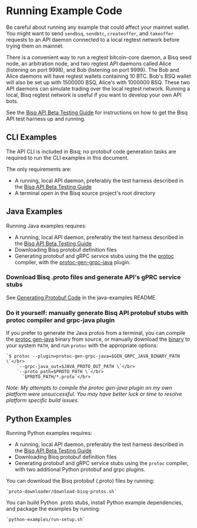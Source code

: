 # Running Example Code

Be careful about running any example that could affect your mainnet wallet.  You might want to send `sendbsq`, 
`sendbtc`, `createoffer`, and `takeoffer` requests to an API daemon connected to a local regtest network before trying 
them on mainnet.

There is a convenient way to run a regtest bitcoin-core daemon, a Bisq seed node, an arbitration node, and two regtest 
API daemons called Alice (listening on port 9998), and Bob (listening on port 9999). The Bob and Alice daemons will 
have regtest wallets containing 10 BTC. Bob's BSQ wallet will also be set up with 1500000 BSQ, Alice's with 1000000 BSQ. 
These two API daemons can simulate trading over the local regtest network.  Running a local, Bisq regtest network is 
useful if you want to develop your own API bots.

See
the [Bisq API Beta Testing Guide](https://github.com/bisq-network/bisq/blob/master/apitest/docs/api-beta-test-guide.md)
for instructions on how to get the Bisq API test harness up and running.

## CLI Examples

The API CLI is included in Bisq; no protobuf code generation tasks are required to run the CLI examples in this
document.

The only requirements are:

- A running, local API daemon, preferably the test harness described in
  the [Bisq API Beta Testing Guide](https://github.com/bisq-network/bisq/blob/master/apitest/docs/api-beta-test-guide.md)
- A terminal open in the Bisq source project's root directory

## Java Examples

Running Java examples requires:

- A running, local API daemon, preferably the test harness described in
  the [Bisq API Beta Testing Guide](https://github.com/bisq-network/bisq/blob/master/apitest/docs/api-beta-test-guide.md)
- Downloading Bisq protobuf definition files
- Generating protobuf and gRPC service stubs using the the [protoc](https://grpc.io/docs/protoc-installation/) compiler,
  with the [protoc-gen-grpc-java](https://github.com/grpc/grpc-java) plugin.

### Download Bisq .proto files and generate API's gPRC service stubs

See [Generating Protobuf Code](https://github.com/bisq-network/bisq-api-reference/blob/main/java-examples/README.md#generating-protobuf-code)
in the java-examples README.

### Do it yourself:  manually generate Bisq API protobuf stubs with protoc compiler and grpc-java plugin

If you prefer to generate the Java protos from a terminal, you can compile
the [protoc gen-java](https://github.com/grpc/grpc-java/blob/master/COMPILING.md) binary from source, or manually
download the [binary](https://repo1.maven.org/maven2/io/grpc/protoc-gen-grpc-java/) to your system `PATH`, and
run `protoc` with the appropriate options:

    `$ protoc --plugin=protoc-gen-grpc-java=$GEN_GRPC_JAVA_BINARY_PATH \`</br>
        `--grpc-java_out=$JAVA_PROTO_OUT_PATH \`</br>
        `--proto_path=$PROTO_PATH \`</br>
          `$PROTO_PATH/*.proto`</br>

_Note:  My attempts to compile the protoc gen-java plugin on my own platform were unsuccessful. You may have better luck
or time to resolve platform specific build issues._

## Python Examples

Running Python examples requires:

- A running, local API daemon, preferably the test harness described in
  the [Bisq API Beta Testing Guide](https://github.com/bisq-network/bisq/blob/master/apitest/docs/api-beta-test-guide.md)
- Downloading Bisq protobuf definition files
- Generating protobuf and gRPC service stubs using the `protoc` compiler, with two additional Python protobuf and grpc
  plugins.

You can download the Bisq protobuf (.proto) files by running:

    `proto-downloader/download-bisq-protos.sh`

You can build Python .proto stubs, install Python example dependencies, and package the examples by running:

    `python-examples/run-setup.sh`

